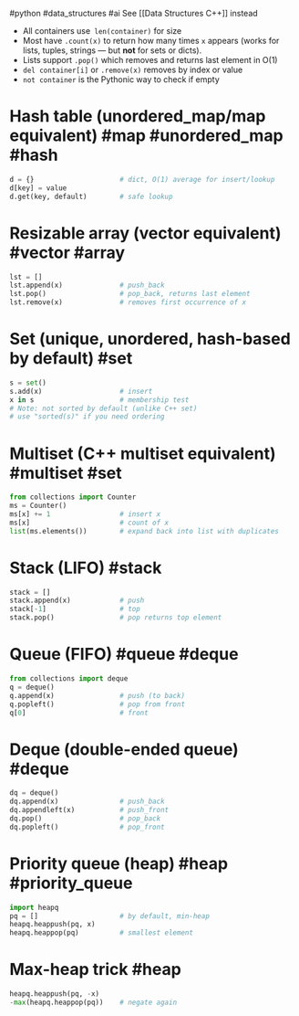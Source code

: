 #python #data_structures #ai
See [[Data Structures C++]] instead

- All containers use` len(container)` for size
- Most have `.count(x)` to return how many times `x` appears (works for lists, tuples, strings — but **not** for sets or dicts).
- Lists support `.pop()` which removes and returns last element in O(1)
- `del container[i]` or `.remove(x)` removes by index or value
- `not container` is the Pythonic way to check if empty
# Hash table (unordered_map/map equivalent) #map #unordered_map #hash
```python
d = {}                     # dict, O(1) average for insert/lookup
d[key] = value
d.get(key, default)        # safe lookup
```
# Resizable array (vector equivalent) #vector #array
```python
lst = []                   
lst.append(x)              # push_back
lst.pop()                  # pop_back, returns last element
lst.remove(x)              # removes first occurrence of x
```
# Set (unique, unordered, hash-based by default) #set
```python
s = set()                  
s.add(x)                   # insert
x in s                     # membership test
# Note: not sorted by default (unlike C++ set)
# use "sorted(s)" if you need ordering
```
# Multiset (C++ multiset equivalent) #multiset #set
```python
from collections import Counter
ms = Counter()             
ms[x] += 1                 # insert x
ms[x]                      # count of x
list(ms.elements())        # expand back into list with duplicates
```
# Stack (LIFO) #stack 
```python
stack = []                 
stack.append(x)            # push
stack[-1]                  # top
stack.pop()                # pop returns top element
```
# Queue (FIFO) #queue #deque
```python
from collections import deque
q = deque()
q.append(x)                # push (to back)
q.popleft()                # pop from front
q[0]                       # front
```
# Deque (double-ended queue) #deque
```python
dq = deque()
dq.append(x)               # push_back
dq.appendleft(x)           # push_front
dq.pop()                   # pop_back
dq.popleft()               # pop_front
```
# Priority queue (heap) #heap #priority_queue
```python
import heapq
pq = []                    # by default, min-heap
heapq.heappush(pq, x)
heapq.heappop(pq)          # smallest element
```
# Max-heap trick #heap 
```python
heapq.heappush(pq, -x)
-max(heapq.heappop(pq))    # negate again
```